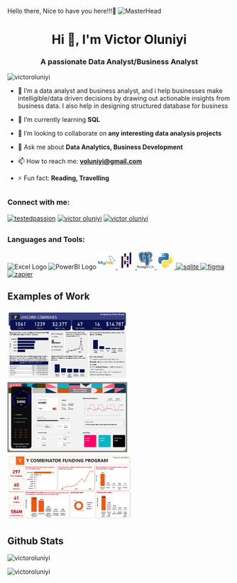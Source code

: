 Hello there, Nice to have you here!!!👋
![MasterHead](https://static.wixstatic.com/media/3e99b9_f53a1cab95ae4dfd938a1bf6a1a62f49~mv2.gif)
<h1 align="center">Hi 👋, I'm Victor Oluniyi</h1>
<h3 align="center">A passionate Data Analyst/Business Analyst</h3>

<p align="left"> <img src="https://komarev.com/ghpvc/?username=victoroluniyi&label=Profile%20views&color=0e75b6&style=flat" alt="victoroluniyi" /> </p>

- 🔭 I’m a data analyst and business analyst, and i help businesses make intelligible/data driven decisions by drawing out actionable insights from business data. I also help in designing structured database for business

- 🌱 I’m currently learning **SQL**

- 👯 I’m looking to collaborate on **any interesting data analysis projects**

- 💬 Ask me about **Data Analytics, Business Development**

- 📫 How to reach me: **voluniyi@gmail.com**

- ⚡ Fun fact: **Reading, Travelling**

## <h3 align="left">Connect with me:</h3>
<p align="left">
<a href="https://twitter.com/testedpassion" target="blank"><img align="center" src="https://raw.githubusercontent.com/rahuldkjain/github-profile-readme-generator/master/src/images/icons/Social/twitter.svg" alt="testedpassion" height="30" width="40" /></a>
<a href="https://linkedin.com/in/victor oluniyi" target="blank"><img align="center" src="https://raw.githubusercontent.com/rahuldkjain/github-profile-readme-generator/master/src/images/icons/Social/linked-in-alt.svg" alt="victor oluniyi" height="30" width="40" /></a>
<a href="https://www.behance.net/victor oluniyi" target="blank"><img align="center" src="https://raw.githubusercontent.com/rahuldkjain/github-profile-readme-generator/master/src/images/icons/Social/behance.svg" alt="victor oluniyi" height="30" width="40" /></a>
</p>

## <h3 align="left">Languages and Tools:</h3>
<p align="left"> <img src="https://cdn.worldvectorlogo.com/logos/excel-4.svg" alt="Excel Logo" width="50" height="50"/> <img src="https://cdn.worldvectorlogo.com/logos/power-bi-1.svg" alt="PowerBI Logo" width="50" height="50"/> <a href="https://www.mysql.com/" target="_blank" rel="noreferrer"> <img src="https://raw.githubusercontent.com/devicons/devicon/master/icons/mysql/mysql-original-wordmark.svg" alt="mysql" width="40" height="40"/> </a> <a href="https://pandas.pydata.org/" target="_blank" rel="noreferrer"> <img src="https://raw.githubusercontent.com/devicons/devicon/2ae2a900d2f041da66e950e4d48052658d850630/icons/pandas/pandas-original.svg" alt="pandas" width="40" height="40"/> </a> <a href="https://www.postgresql.org" target="_blank" rel="noreferrer"> <img src="https://raw.githubusercontent.com/devicons/devicon/master/icons/postgresql/postgresql-original-wordmark.svg" alt="postgresql" width="40" height="40"/> </a> <a href="https://www.python.org" target="_blank" rel="noreferrer"> <img src="https://raw.githubusercontent.com/devicons/devicon/master/icons/python/python-original.svg" alt="python" width="40" height="40"/> </a> <a href="https://www.sqlite.org/" target="_blank" rel="noreferrer"> <img src="https://www.vectorlogo.zone/logos/sqlite/sqlite-icon.svg" alt="sqlite" width="40" height="40"/> </a> <a href="https://www.figma.com/" target="_blank" rel="noreferrer"> <img src="https://www.vectorlogo.zone/logos/figma/figma-icon.svg" alt="figma" width="40" height="40"/> </a> <a href="https://zapier.com" target="_blank" rel="noreferrer"> <img src="https://www.vectorlogo.zone/logos/zapier/zapier-icon.svg" alt="zapier" width="40" height="40"/> </a> </p

## 
## Examples of Work
<img src= "uni-1.png" width="270" /> <img src="{D682E136-F17E-44AA-8EF7-D50BE1D06040}.png" width="270" /> <img src="Y Combinator Analysis fake-1.png"  width="280" />
  
## Github Stats

<p>&nbsp;<img align="left" src="https://github-readme-stats.vercel.app/api?username=victoroluniyi&show_icons=true&theme=gotham" alt="victoroluniyi" /></p>

<p><img align="left" src="https://github-readme-streak-stats.herokuapp.com/?user=VictorOluniyi&show_icons=true&theme=gotham" alt="victoroluniyi" /></p> 
